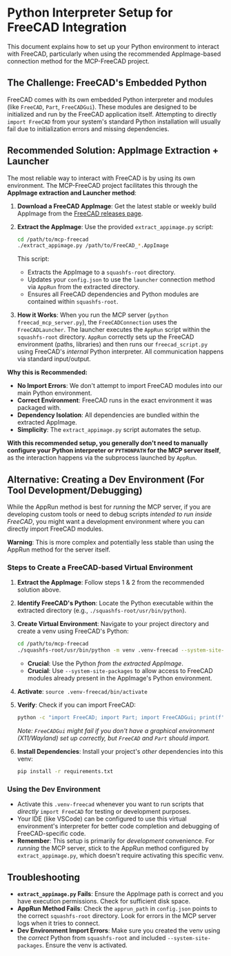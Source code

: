 # Python Interpreter Setup for FreeCAD Integration

This document explains how to set up your Python environment to interact with FreeCAD, particularly when using the recommended AppImage-based connection method for the MCP-FreeCAD project.

## The Challenge: FreeCAD's Embedded Python

FreeCAD comes with its own embedded Python interpreter and modules (like `FreeCAD`, `Part`, `FreeCADGui`). These modules are designed to be initialized and run by the FreeCAD application itself. Attempting to directly `import FreeCAD` from your system's standard Python installation will usually fail due to initialization errors and missing dependencies.

## Recommended Solution: AppImage Extraction + Launcher

The most reliable way to interact with FreeCAD is by using its own environment. The MCP-FreeCAD project facilitates this through the **AppImage extraction and Launcher method**:

1.  **Download a FreeCAD AppImage**: Get the latest stable or weekly build AppImage from the [FreeCAD releases page](https://github.com/FreeCAD/FreeCAD/releases).
2.  **Extract the AppImage**: Use the provided `extract_appimage.py` script:
    ```bash
    cd /path/to/mcp-freecad
    ./extract_appimage.py /path/to/FreeCAD_*.AppImage
    ```
    This script:
    *   Extracts the AppImage to a `squashfs-root` directory.
    *   Updates your `config.json` to use the `launcher` connection method via `AppRun` from the extracted directory.
    *   Ensures all FreeCAD dependencies and Python modules are contained within `squashfs-root`.

3.  **How it Works**: When you run the MCP server (`python freecad_mcp_server.py`), the `FreeCADConnection` uses the `FreeCADLauncher`. The launcher executes the `AppRun` script within the `squashfs-root` directory. `AppRun` correctly sets up the FreeCAD environment (paths, libraries) and then runs our `freecad_script.py` using FreeCAD's *internal* Python interpreter. All communication happens via standard input/output.

**Why this is Recommended:**

*   **No Import Errors**: We don't attempt to import FreeCAD modules into our main Python environment.
*   **Correct Environment**: FreeCAD runs in the exact environment it was packaged with.
*   **Dependency Isolation**: All dependencies are bundled within the extracted AppImage.
*   **Simplicity**: The `extract_appimage.py` script automates the setup.

**With this recommended setup, you generally don't need to manually configure your Python interpreter or `PYTHONPATH` for the MCP server itself**, as the interaction happens via the subprocess launched by `AppRun`.

## Alternative: Creating a Dev Environment (For Tool Development/Debugging)

While the AppRun method is best for *running* the MCP server, if you are developing custom tools or need to debug scripts *intended to run inside FreeCAD*, you might want a development environment where you can directly import FreeCAD modules.

**Warning**: This is more complex and potentially less stable than using the AppRun method for the server itself.

### Steps to Create a FreeCAD-based Virtual Environment

1.  **Extract the AppImage**: Follow steps 1 & 2 from the recommended solution above.

2.  **Identify FreeCAD's Python**: Locate the Python executable within the extracted directory (e.g., `./squashfs-root/usr/bin/python`).

3.  **Create Virtual Environment**: Navigate to your project directory and create a venv using FreeCAD's Python:
    ```bash
    cd /path/to/mcp-freecad
    ./squashfs-root/usr/bin/python -m venv .venv-freecad --system-site-packages
    ```
    *   **Crucial**: Use the Python *from the extracted AppImage*.
    *   **Crucial**: Use `--system-site-packages` to allow access to FreeCAD modules already present in the AppImage's Python environment.

4.  **Activate**: `source .venv-freecad/bin/activate`

5.  **Verify**: Check if you can import FreeCAD:
    ```bash
    python -c "import FreeCAD; import Part; import FreeCADGui; print(f'Successfully imported FreeCAD {FreeCAD.Version()}')"
    ```
    *Note: `FreeCADGui` might fail if you don't have a graphical environment (X11/Wayland) set up correctly, but `FreeCAD` and `Part` should import.* 

6.  **Install Dependencies**: Install your project's *other* dependencies into this venv:
    ```bash
    pip install -r requirements.txt
    ```

### Using the Dev Environment

*   Activate this `.venv-freecad` whenever you want to run scripts that *directly* `import FreeCAD` for testing or development purposes.
*   Your IDE (like VSCode) can be configured to use this virtual environment's interpreter for better code completion and debugging of FreeCAD-specific code.
*   **Remember**: This setup is primarily for *development* convenience. For *running* the MCP server, stick to the AppRun method configured by `extract_appimage.py`, which doesn't require activating this specific venv.

## Troubleshooting

*   **`extract_appimage.py` Fails**: Ensure the AppImage path is correct and you have execution permissions. Check for sufficient disk space.
*   **AppRun Method Fails**: Check the `apprun_path` in `config.json` points to the correct `squashfs-root` directory. Look for errors in the MCP server logs when it tries to connect.
*   **Dev Environment Import Errors**: Make sure you created the venv using the *correct* Python from `squashfs-root` and included `--system-site-packages`. Ensure the venv is activated.
